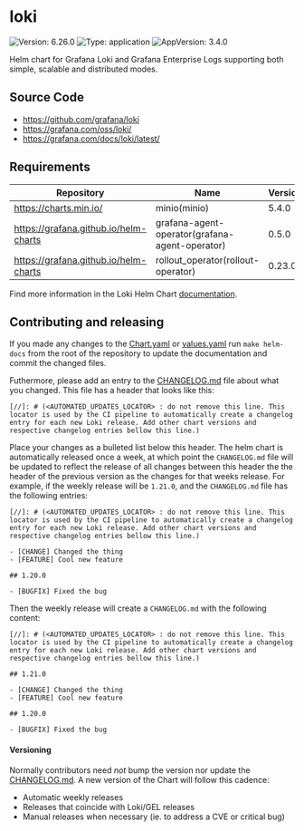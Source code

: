 # loki

![Version: 6.26.0](https://img.shields.io/badge/Version-6.26.0-informational?style=flat-square) ![Type: application](https://img.shields.io/badge/Type-application-informational?style=flat-square) ![AppVersion: 3.4.0](https://img.shields.io/badge/AppVersion-3.4.0-informational?style=flat-square)

Helm chart for Grafana Loki and Grafana Enterprise Logs supporting both simple, scalable and distributed modes.

## Source Code

* <https://github.com/grafana/loki>
* <https://grafana.com/oss/loki/>
* <https://grafana.com/docs/loki/latest/>

## Requirements

| Repository | Name | Version |
|------------|------|---------|
| https://charts.min.io/ | minio(minio) | 5.4.0 |
| https://grafana.github.io/helm-charts | grafana-agent-operator(grafana-agent-operator) | 0.5.0 |
| https://grafana.github.io/helm-charts | rollout_operator(rollout-operator) | 0.23.0 |

Find more information in the Loki Helm Chart [documentation](https://grafana.com/docs/loki/next/installation/helm).

## Contributing and releasing

If you made any changes to the [Chart.yaml](https://github.com/grafana/loki/blob/main/production/helm/loki/Chart.yaml) or [values.yaml](https://github.com/grafana/loki/blob/main/production/helm/loki/values.yaml) run `make helm-docs` from the root of the repository to update the documentation and commit the changed files.

Futhermore, please add an entry to the [CHANGELOG.md](./CHANGELOG.md) file about what you changed.  This file has a header that looks like this:

```
[//]: # (<AUTOMATED_UPDATES_LOCATOR> : do not remove this line. This locator is used by the CI pipeline to automatically create a changelog entry for each new Loki release. Add other chart versions and respective changelog entries bellow this line.)
````

Place your changes as a bulleted list below this header. The helm chart is automatically released once a week, at which point the `CHANGELOG.md` file will be updated to reflect the release of all changes between this header the the header of the previous version as the changes for that weeks release. For example, if the weekly release will be `1.21.0`, and the `CHANGELOG.md` file has the following entries:

```
[//]: # (<AUTOMATED_UPDATES_LOCATOR> : do not remove this line. This locator is used by the CI pipeline to automatically create a changelog entry for each new Loki release. Add other chart versions and respective changelog entries bellow this line.)

- [CHANGE] Changed the thing
- [FEATURE] Cool new feature

## 1.20.0

- [BUGFIX] Fixed the bug
```

Then the weekly release will create a `CHANGELOG.md` with the following content:
```
[//]: # (<AUTOMATED_UPDATES_LOCATOR> : do not remove this line. This locator is used by the CI pipeline to automatically create a changelog entry for each new Loki release. Add other chart versions and respective changelog entries bellow this line.)

## 1.21.0

- [CHANGE] Changed the thing
- [FEATURE] Cool new feature

## 1.20.0

- [BUGFIX] Fixed the bug
```

#### Versioning

Normally contributors need _not_ bump the version nor update the [CHANGELOG.md](https://github.com/grafana/loki/blob/main/production/helm/loki/CHANGELOG.md). A new version of the Chart will follow this cadence:
- Automatic weekly releases
- Releases that coincide with Loki/GEL releases
- Manual releases when necessary (ie. to address a CVE or critical bug)
